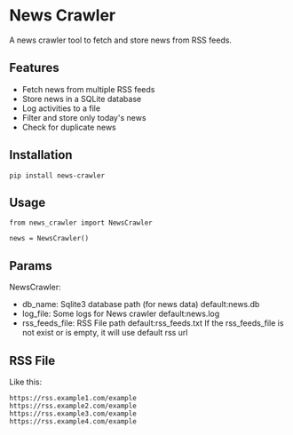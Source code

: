 # News Crawler

A news crawler tool to fetch and store news from RSS feeds.

## Features

- Fetch news from multiple RSS feeds
- Store news in a SQLite database
- Log activities to a file
- Filter and store only today's news
- Check for duplicate news

## Installation
```pip install news-crawler```

## Usage
```
from news_crawler import NewsCrawler

news = NewsCrawler()
```

## Params
NewsCrawler:
- db_name: Sqlite3 database path (for news data)      default:news.db
- log_file: Some logs for News crawler                default:news.log
- rss_feeds_file: RSS File path                       default:rss_feeds.txt
If the rss_feeds_file is not exist or is empty, it will use default rss url

## RSS File
Like this:
```
https://rss.example1.com/example
https://rss.example2.com/example
https://rss.example3.com/example
https://rss.example4.com/example
```
